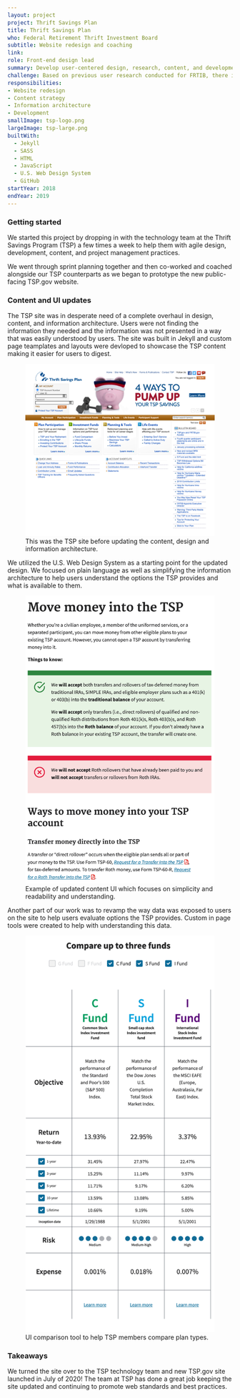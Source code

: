 ```yaml
---
layout: project
project: Thrift Savings Plan
title: Thrift Savings Plan
who: Federal Retirement Thrift Investment Board
subtitle: Website redesign and coaching
link:
role: Front-end design lead
summary: Develop user-centered design, research, content, and development capabilities for the Federal Retirement Thrift Investment Board (FRTIB).
challenge: Based on previous user research conducted for FRTIB, there is a gap between how information is currently organized on TSP.gov and what users need from the site to make informed retirement decisions. FRTIB wants users to be able to easily find and understand the retirement services they offer, ensuring that users are taking full advantage of the retirement benefits being provided to them. Additionally, FRTIB believes that the site would reach more users if it was mobile-friendly.
responsibilities:
- Website redesign
- Content strategy
- Information architecture
- Development
smallImage: tsp-logo.png
largeImage: tsp-large.png
builtWith:
  - Jekyll
  - SASS
  - HTML
  - JavaScript
  - U.S. Web Design System
  - GitHub
startYear: 2018
endYear: 2019
---
```


### Getting started

We started this project by dropping in with the technology team at the Thrift Savings Program (TSP) a few times a week to help them with agile design, development, content, and project management practices. 

We went through sprint planning together and then co-worked and coached alongside our TSP counterparts as we began to prototype the new public-facing TSP.gov website. 

### Content and UI updates

The TSP site was in desperate need of a complete overhaul in design, content, and information architecture. Users were not finding the information they needed and the information was not presented in a way that was easily understood by users. The site was built in Jekyll and custom page teamplates and layouts were devloped to showcase the TSP content making it easier for users to digest. 

<figure>
<img src="/assets/images/projects/tsp-old.png"/>
<figcaption>This was the TSP site before updating the content, design and information architecture.</figcaption>
</figure>

We utilized the U.S. Web Design System as a starting point for the updated design. We focused on plain language as well as simplifying the information architecture to help users understand the options the TSP provides and what is available to them. 

<figure>
<img src="/assets/images/projects/tsp-move-money.png"/>
<figcaption>Example of updated content UI which focuses on simplicity and readability and understanding.</figcaption>
</figure>

Another part of our work was to revamp the way data was exposed to users on the site to help users evaluate options the TSP provides. Custom in page tools were created to help with understanding this data. 
 

<figure>
<img src="/assets/images/projects/tsp-compare-funds.png"/>
<figcaption>UI comparison tool to help TSP members compare plan types.</figcaption>
</figure>

### Takeaways

We turned the site over to the TSP technology team and new TSP.gov site launched in July of 2020! The team at TSP has done a great job keeping the site updated and continuing to promote web standards and best practices. 
